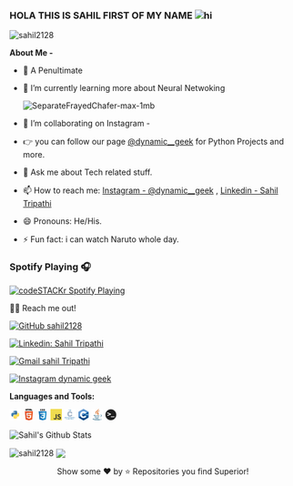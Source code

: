 ### HOLA THIS IS SAHIL FIRST OF MY NAME <img src="https://user-images.githubusercontent.com/1303154/88677602-1635ba80-d120-11ea-84d8-d263ba5fc3c0.gif" width="28px" alt="hi">

<p align="left"> <img src="https://komarev.com/ghpvc/?username=sahil2128&label=Views&color=blue&style=plastic" alt="sahil2128" /> </p>

**About Me -**

- 🔭 A Penultimate 
- 🌱 I’m currently learning more about Neural Netwoking



     ![SeparateFrayedChafer-max-1mb](https://user-images.githubusercontent.com/55251741/103231522-f9671280-495d-11eb-9ea0-d2f222dd51ed.gif) 
     
 
- 👯 I’m collaborating on Instagram -
- 👉 you can follow our page [@dynamic__geek](https://www.instagram.com/dynamic__geek/?hl=en) for Python Projects and more.
- 💬 Ask me about Tech related stuff. 
- 📫 How to reach me: [Instagram - @dynamic__geek](https://www.instagram.com/dynamic__geek/?hl=en) , [Linkedin - Sahil Tripathi](https://www.linkedin.com/in/sahil-tripathi-5852b5184/)
- 😄 Pronouns: He/His.
- ⚡ Fun fact: i can watch Naruto whole day. 


### Spotify Playing 🎧

[<img src="https://now-playing-codestackr.vercel.app/api/spotify-playing" alt="codeSTACKr Spotify Playing" width="350" />](https://open.spotify.com/album/3TJz2UBNYJtlEly0sPeNrQ?highlight=spotify:track:1mXVgsBdtIVeCLJnSnmtdV)


🤝🏻 Reach me out!

[![GitHub sahil2128](https://img.shields.io/github/followers/sahil2128?label=follow&style=social)](https://github.com/sahil2128)


[![Linkedin: Sahil Tripathi](https://img.shields.io/badge/-sahiltripathi-blue?style=flat-square&logo=Linkedin&logoColor=white&link=https://www.linkedin.com/in/sahil-tripathi-5852b5184/)](https://www.linkedin.com/in/sahil-tripathi-5852b5184/)

[![Gmail sahil Tripathi](https://img.shields.io/badge/-sahiltripathi-c0392b?style=flat&labelColor=c0392b&logo=gmail&logoColor=white)](mailto:sahiltripathi56@gmail.com)

[![Instagram dynamic geek](https://img.shields.io/badge/-@dynamic__geek-e84393?style=flat&labelColor=e84393&logo=instagram&logoColor=white)](https://www.instagram.com/dynamic__geek/?hl=en)

**Languages and Tools:** 


<code><img height="20" src="https://raw.githubusercontent.com/github/explore/80688e429a7d4ef2fca1e82350fe8e3517d3494d/topics/python/python.png"></code>
<code><img height="20" src="https://raw.githubusercontent.com/github/explore/80688e429a7d4ef2fca1e82350fe8e3517d3494d/topics/html/html.png"></code>
<code><img height="20" src="https://raw.githubusercontent.com/github/explore/80688e429a7d4ef2fca1e82350fe8e3517d3494d/topics/css/css.png"></code>
<code><img height="20" src="https://raw.githubusercontent.com/github/explore/80688e429a7d4ef2fca1e82350fe8e3517d3494d/topics/javascript/javascript.png"></code>
<code><img height="20" src="https://raw.githubusercontent.com/github/explore/80688e429a7d4ef2fca1e82350fe8e3517d3494d/topics/c/c.png"></code>
<code><img height="20" src="https://raw.githubusercontent.com/github/explore/80688e429a7d4ef2fca1e82350fe8e3517d3494d/topics/cpp/cpp.png"></code>
<code><img height="20" src="https://raw.githubusercontent.com/github/explore/80688e429a7d4ef2fca1e82350fe8e3517d3494d/topics/java/java.png"></code>
<code><img height="20" src="https://raw.githubusercontent.com/github/explore/80688e429a7d4ef2fca1e82350fe8e3517d3494d/topics/terminal/terminal.png"></code>






![Sahil's Github Stats](https://github-readme-stats.vercel.app/api?username=sahil2128&show_icons=true&theme=radical&hide=stars,issues)

<img align="center" src="https://github-readme-streak-stats.herokuapp.com/?user=sahil2128&count_private=true&theme=radical" alt="sahil2128" />


<img align="center" src="https://github-readme-stats.anuraghazra1.vercel.app/api/top-langs/?username=sahil2128&layout=compact&theme=radical&count_private=true" />

<p align="center">Show some ❤️ by ⭐ Repositories you find Superior!</p>






